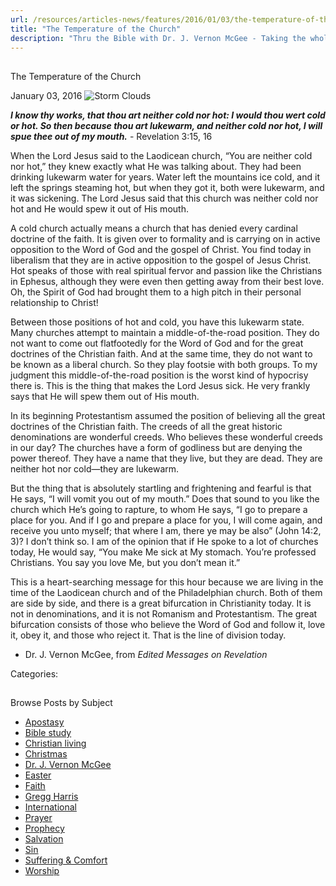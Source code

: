 ```yaml
---
url: /resources/articles-news/features/2016/01/03/the-temperature-of-the-church
title: "The Temperature of the Church"
description: "Thru the Bible with Dr. J. Vernon McGee - Taking the whole Word to the whole world"
---
```







## 
 The Temperature of the Church


January 03, 2016
![Storm Clouds](https://ttb.org/images/default-source/Features-and-News/storm-clouds.jpg?sfvrsn=d50a1c16_0 "Storm Clouds")




***I know thy works, that thou art neither cold nor hot: I would thou wert cold or hot. So then because thou art lukewarm, and neither cold nor hot, I will spue thee out of my mouth.*** - Revelation 3:15, 16


When the Lord Jesus said to the Laodicean church, “You are neither cold nor hot,” they knew exactly what He was talking about. They had been drinking lukewarm water for years. Water left the mountains ice cold, and it left the springs steaming hot, but when they got it, both were lukewarm, and it was sickening. The Lord Jesus said that this church was neither cold nor hot and He would spew it out of His mouth.


A cold church actually means a church that has denied every cardinal doctrine of the faith. It is given over to formality and is carrying on in active opposition to the Word of God and the gospel of Christ. You find today in liberalism that they are in active opposition to the gospel of Jesus Christ. Hot speaks of those with real spiritual fervor and passion like the Christians in Ephesus, although they were even then getting away from their best love. Oh, the Spirit of God had brought them to a high pitch in their personal relationship to Christ!


Between those positions of hot and cold, you have this lukewarm state. Many churches attempt to maintain a middle-of-the-road position. They do not want to come out flatfootedly for the Word of God and for the great doctrines of the Christian faith. And at the same time, they do not want to be known as a liberal church. So they play footsie with both groups. To my judgment this middle-of-the-road position is the worst kind of hypocrisy there is. This is the thing that makes the Lord Jesus sick. He very frankly says that He will spew them out of His mouth.


In its beginning Protestantism assumed the position of believing all the great doctrines of the Christian faith. The creeds of all the great historic denominations are wonderful creeds. Who believes these wonderful creeds in our day? The churches have a form of godliness but are denying the power thereof. They have a name that they live, but they are dead. They are neither hot nor cold—they are lukewarm.


But the thing that is absolutely startling and frightening and fearful is that He says, “I will vomit you out of my mouth.” Does that sound to you like the church which He’s going to rapture, to whom He says, “I go to prepare a place for you. And if I go and prepare a place for you, I will come again, and receive you unto myself; that where I am, there ye may be also” (John 14:2, 3)? I don’t think so. I am of the opinion that if He spoke to a lot of churches today, He would say, “You make Me sick at My stomach. You’re professed Christians. You say you love Me, but you don’t mean it.”


This is a heart-searching message for this hour because we are living in the time of the Laodicean church and of the Philadelphian church. Both of them are side by side, and there is a great bifurcation in Christianity today. It is not in denominations, and it is not Romanism and Protestantism. The great bifurcation consists of those who believe the Word of God and follow it, love it, obey it, and those who reject it. That is the line of division today.


- Dr. J. Vernon McGee, from *Edited Messages on Revelation*



Categories: 









## 
 Browse Posts by Subject


* [Apostasy](/resources/articles-news/-in-tags/tags/Apostasy)
* [Bible study](/resources/articles-news/-in-tags/tags/Bible-study)
* [Christian living](/resources/articles-news/-in-tags/tags/Christian-living)
* [Christmas](/resources/articles-news/-in-tags/tags/Christmas)
* [Dr. J. Vernon McGee](/resources/articles-news/-in-tags/tags/Dr-J-Vernon-McGee)
* [Easter](/resources/articles-news/-in-tags/tags/easter)
* [Faith](/resources/articles-news/-in-tags/tags/Faith)
* [Gregg Harris](/resources/articles-news/-in-tags/tags/Gregg-Harris)
* [International](/resources/articles-news/-in-tags/tags/International)
* [Prayer](/resources/articles-news/-in-tags/tags/prayer)
* [Prophecy](/resources/articles-news/-in-tags/tags/Prophecy)
* [Salvation](/resources/articles-news/-in-tags/tags/Salvation)
* [Sin](/resources/articles-news/-in-tags/tags/sin)
* [Suffering & Comfort](/resources/articles-news/-in-tags/tags/Suffering-Comfort)
* [Worship](/resources/articles-news/-in-tags/tags/worship)






